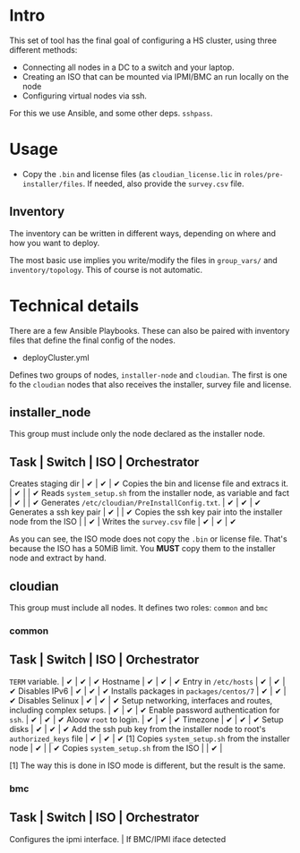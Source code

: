 # Intro

This set of tool has the final goal of configuring a HS cluster, using three different methods:

* Connecting all nodes in a DC to a switch and your laptop.
* Creating an ISO that can be mounted via IPMI/BMC an run locally on the node
* Configuring virtual nodes via ssh.

For this we use Ansible, and some other deps. `sshpass`.

# Usage

* Copy the `.bin` and license files (as `cloudian_license.lic` in `roles/pre-installer/files`.
  If needed, also provide the `survey.csv` file.

## Inventory

The inventory can be written in different ways, depending on where and how you want to deploy.

The most basic use implies you write/modify the files in `group_vars/` and `inventory/topology`.
This of course is not automatic.



# Technical details

There are a few Ansible Playbooks. These can also be paired with inventory files that define the final config
of the nodes.

* deployCluster.yml

Defines two groups of nodes, `installer-node` and `cloudian`. The first is one fo the `cloudian` nodes that
also receives the installer, survey file and license.

## installer_node

This group must include only the node declared as the installer node.

Task                                                                                    | Switch | ISO | Orchestrator
-----------------------------------------------------------------------------------------------------------------
Creates staging dir                                                                     | ✔      | ✔   | ✔
Copies the bin and license file and extracs it.                                         | ✔      |     | ✔
Reads `system_setup.sh` from the installer node, as variable and fact                   | ✔      |     | ✔
Generates `/etc/cloudian/PreInstallConfig.txt`.                                         | ✔      | ✔   | ✔
Generates a ssh key pair                                                                | ✔      |     | ✔
Copies the ssh key pair into the installer node from the ISO                            |        | ✔   |
Writes the `survey.csv` file                                                            | ✔      | ✔   | ✔

As you can see, the ISO mode does not copy the `.bin` or license file. That's because the ISO has a 50MiB limit.
You **MUST** copy them to the installer node and extract by hand.

## cloudian

This group must include all nodes. It defines two roles: `common` and `bmc`

### common

Task                                                                                    | Switch | ISO | Orchestrator
-----------------------------------------------------------------------------------------------------------------
`TERM` variable.                                                                        | ✔      | ✔   | ✔
Hostname                                                                                | ✔      | ✔   | ✔
Entry in `/etc/hosts`                                                                   | ✔      | ✔   | ✔
Disables IPv6                                                                           | ✔      | ✔   | ✔
Installs packages in `packages/centos/7`                                                | ✔      | ✔   | ✔
Disables Selinux                                                                        | ✔      | ✔   | ✔
Setup networking, interfaces and routes, including complex setups.                      | ✔      | ✔   | ✔
Enable password authentication for `ssh`.                                               | ✔      | ✔   | ✔
Aloow `root` to login.                                                                  | ✔      | ✔   | ✔
Timezone                                                                                | ✔      | ✔   | ✔
Setup disks                                                                             | ✔      | ✔   | ✔
Add the ssh pub key from the installer node to root's `authorized_keys` file            | ✔      | ✔   | ✔ [1]
Copies `system_setup.sh` from the installer node                                        | ✔      |     | ✔
Copies `system_setup.sh` from the ISO                                                   |        | ✔   |

[1] The way this is done in ISO mode is different, but the result is the same.

### bmc

Task                                                                                    | Switch | ISO | Orchestrator
-----------------------------------------------------------------------------------------------------------------
Configures the ipmi interface.                                                          | If BMC/IPMI iface detected
